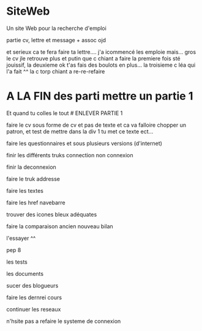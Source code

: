 # SiteWeb

Un site Web pour la recherche d'emploi

partie cv, lettre et message + assoc ojd

et serieux ca te fera faire ta lettre.... j'a icommencé les emploie mais... gros le cv jle retrouve plus et putin que c chiant a faire
la premiere fois sté jouissif, la deuxieme ok t'as fais des boulots en plus... la troisieme c léa qui l'a fait ^^
la c torp chiant a re-re-refaire


# A LA FIN des parti mettre un partie 1 

Et quand tu colles le tout # ENLEVER PARTIE 1



faire le cv sous forme de cv et pas de texte et ca va falloire chopper un patron,
et test de mettre dans la div 1 tu met ce texte ect...

faire les questionnaires et sous plusieurs versions (d'internet)

finir les différents truks connection non connexion

finir la deconnexion

faire le truk addresse

faire les textes

faire les href navebarre

trouver des icones bleux adéquates

faire la comparaison ancien nouveau bilan

l'essayer ^^

pep 8

les tests

les documents

sucer des blogueurs

faire les dernrei cours

continuer les reseaux

n'hsite pas a refaire le systeme de connexion
